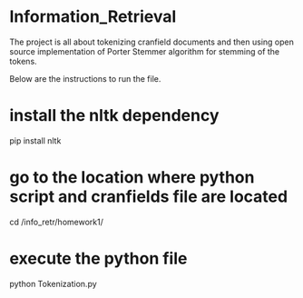 # Information_Retrieval


The project is all about tokenizing cranfield documents and then using open source implementation of Porter Stemmer algorithm for stemming of the tokens.

Below are the instructions to run the file.

# install the nltk dependency
pip install nltk

# go to the location where python script and cranfields file are located
cd /info_retr/homework1/

# execute the python file
python Tokenization.py
